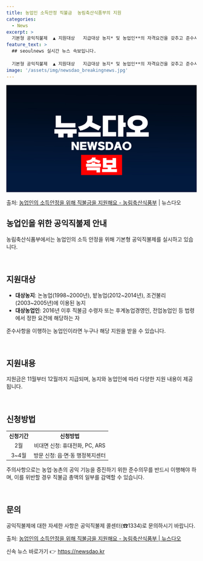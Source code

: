 ```yaml
---
title: 농업인 소득안정 직불금  농림축산식품부의 지원
categories:
  - News
excerpt: >
  기본형 공익직불제  ▲ 지원대상   지급대상 농지* 및 농업인**의 자격요건을 갖추고 준수사항을 이행하는 농…
feature_text: >
  ## seoulnews 실시간 뉴스 속보입니다.

  기본형 공익직불제  ▲ 지원대상   지급대상 농지* 및 농업인**의 자격요건을 갖추고 준수사항을 이행하는 농…
image: '/assets/img/newsdao_breakingnews.jpg'
---
```


![뉴스다오 속보](/assets/img/newsdao_breakingnews.jpg)

<p>출처: <a href="https://newsdao.kr/3810" rel="dofollow">농업인의 소득안정을 위해 직불금을 지원해요 - 농림축산식품부</a> | 뉴스다오</p>

<h2 data-ke-size="size26">농업인을 위한 공익직불제 안내</h2>
농림축산식품부에서는 농업인의 소득 안정을 위해 기본형 공익직불제를 실시하고 있습니다.

<p data-ke-size="size16">&nbsp;</p>

<h2>지원대상</h2>
<ul>
  <li><b>대상농지</b>: 논농업(1998~2000년), 밭농업(2012~2014년), 조건불리(2003~2005년)에 이용된 농지</li>
  <li><b>대상농업인</b>: 2016년 이후 직불금 수령자 또는 후계농업경영인, 전업농업인 등 법령에서 정한 요건에 해당하는 자</li>
</ul>

준수사항을 이행하는 농업인이라면 누구나 해당 지원을 받을 수 있습니다.

<p data-ke-size="size16">&nbsp;</p>

<h2>지원내용</h2>
지원금은 11월부터 12월까지 지급되며, 농지와 농업인에 따라 다양한 지원 내용이 제공됩니다.

<p data-ke-size="size16">&nbsp;</p>

<h2>신청방법</h2>
<table>
  <tr>
    <td style="text-align: center; height: 17px;"><b>신청기간</b></td>
    <td style="text-align: center; height: 17px;"><b>신청방법</b></td>
  </tr>
  <tr>
    <td style="text-align: center; height: 17px;">2월</td>
    <td style="text-align: center; height: 17px;">비대면 신청: 휴대전화, PC, ARS</td>
  </tr>
  <tr>
    <td style="text-align: center; height: 17px;">3~4월</td>
    <td style="text-align: center; height: 17px;">방문 신청: 읍·면·동 행정복지센터</td>
  </tr>
</table>

주의사항으로는 농업·농촌의 공익 기능을 증진하기 위한 준수의무를 반드시 이행해야 하며, 이를 위반할 경우 직불금 총액의 일부를 감액할 수 있습니다.

<p data-ke-size="size16">&nbsp;</p>

<h2>문의</h2>
공익직불제에 대한 자세한 사항은 공익직불제 콜센터(☎1334)로 문의하시기 바랍니다.

출처: <a href="https://newsdao.kr/3810">농업인의 소득안정을 위해 직불금을 지원해요 - 농림축산식품부 | 뉴스다오</a> 

신속 뉴스 바로가기 👉 <a href="https://newsdao.kr" rel="dofollow">https://newsdao.kr</a>


